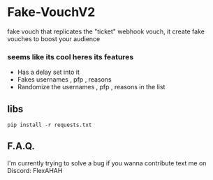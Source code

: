 # Fake-VouchV2
fake vouch that replicates the "ticket" webhook vouch, it create fake vouches to boost your audience

### seems like its cool heres its features 

- Has a delay set into it 
- Fakes usernames , pfp , reasons
- Randomize the usernames , pfp , reasons in the list


## libs 

`pip install -r requests.txt`


## F.A.Q.

I'm currently trying to solve a bug if you wanna contribute text me on Discord: FlexAHAH
